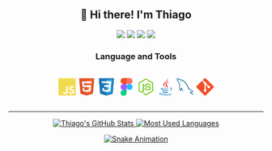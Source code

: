 <h2 align="center">👋 Hi there! I'm Thiago </h2>

<div align="center"> 
  <a href="https://instagram.com/thiago_odr" target="_blank"><img src="https://img.shields.io/badge/-Instagram-%23E4405F?style=for-the-badge&logo=instagram&logoColor=white" target="_blank"></a>
  <a href="https://twitter.com/thiago_odr" target="_blank"><img src="https://img.shields.io/badge/-Twitter-%230077B5?style=for-the-badge&logo=twitter&logoColor=white" target="_blank"></a>
  <a href = "mailto:dourado.thg@gmail.com"><img src="https://img.shields.io/badge/-Gmail-%23333?style=for-the-badge&logo=gmail&logoColor=white" target="_blank"></a>
  <a href="https://www.linkedin.com/in/dourado-thg/" target="_blank"><img src="https://img.shields.io/badge/-LinkedIn-%230077B5?style=for-the-badge&logo=linkedin&logoColor=white" target="_blank"></a> 
</div>

<h3 align="center"> Language and Tools </h3>
<div align="center" style="display: inline_block"><br>
  <img align="center" alt="Thiago-Js" width="35" src="https://raw.githubusercontent.com/devicons/devicon/master/icons/javascript/javascript-plain.svg">
  <img align="center" alt="Thiago-HTML" width="35" src="https://raw.githubusercontent.com/devicons/devicon/master/icons/html5/html5-original.svg">
  <img align="center" alt="Thiago-CSS" width="35" src="https://raw.githubusercontent.com/devicons/devicon/master/icons/css3/css3-original.svg">
  <img align="center" alt="Thiago-CSS" width="35" src="https://raw.githubusercontent.com/devicons/devicon/master/icons/figma/figma-original.svg">
  <img align="center" alt="Thiago-Node" width="35" src="https://raw.githubusercontent.com/devicons/devicon/master/icons/nodejs/nodejs-original.svg">
  <img align="center" alt="Thiago-Java" width="35" src="https://raw.githubusercontent.com/devicons/devicon/master/icons/java/java-original.svg">
  <img align="center" alt="Thiago-MySQL" width="35" src="https://raw.githubusercontent.com/devicons/devicon/master/icons/mysql/mysql-original.svg">
  <img align="center" alt="Thiago-Git" width="35" src="https://raw.githubusercontent.com/devicons/devicon/master/icons/git/git-original.svg">
</div>

<br />

---

<div align="center">
  <a href="https://github.com/Thiago-DR">
  <img  height="180rem" alt="Thiago's GitHub Stats" src="https://github-readme-stats.vercel.app/api?username=Thiago-DR&show_icons=true&hide_border=false&title_color=6000AB&icon_color=6000AB&bg_color=0E0E0E&text_color=EDDDF9&border_color=6000AB" />
  <img  height="180rem" alt="Most Used Languages" src="https://github-readme-stats.vercel.app/api/top-langs/?username=Thiago-DR&hide_title=true&card_width=288&title_color=6000AB&bg_color=0E0E0E&text_color=EDDDF9&border_color=6000AB" />

 ![Snake Animation](https://github.com/Thiago-DR/Thiago-DR/blob/output/github-contribution-grid-snake.svg)   
</div>
  

